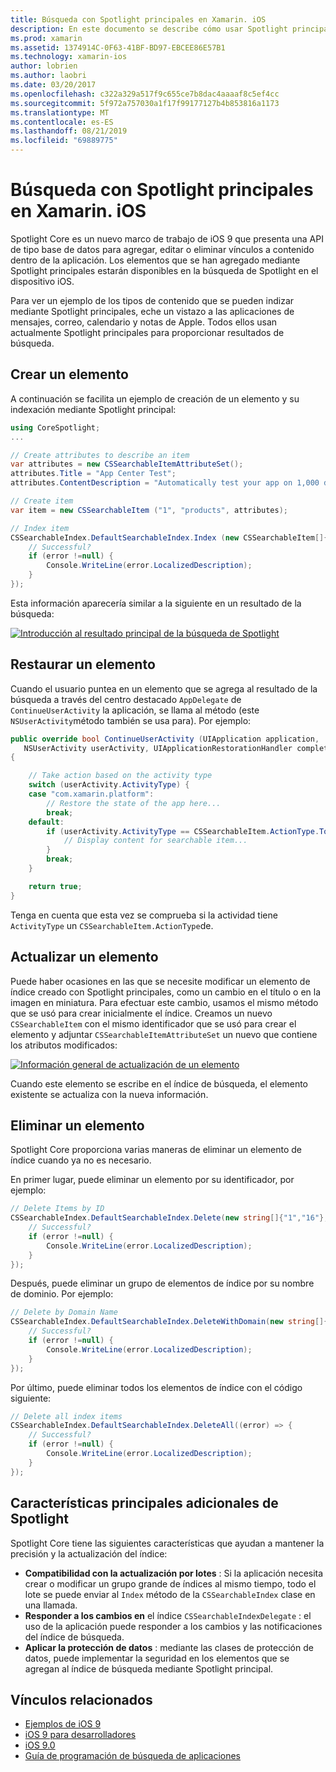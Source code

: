 ```yaml
---
title: Búsqueda con Spotlight principales en Xamarin. iOS
description: En este documento se describe cómo usar Spotlight principales en una aplicación de Xamarin. iOS para proporcionar vínculos a contenido en la aplicación. Describe cómo crear, restaurar, actualizar y eliminar los elementos que se pueden buscar.
ms.prod: xamarin
ms.assetid: 1374914C-0F63-41BF-BD97-EBCEE86E57B1
ms.technology: xamarin-ios
author: lobrien
ms.author: laobri
ms.date: 03/20/2017
ms.openlocfilehash: c322a329a517f9c655ce7b8dac4aaaaf8c5ef4cc
ms.sourcegitcommit: 5f972a757030a1f17f99177127b4b853816a1173
ms.translationtype: MT
ms.contentlocale: es-ES
ms.lasthandoff: 08/21/2019
ms.locfileid: "69889775"
---
```

# <a name="search-with-core-spotlight-in-xamarinios"></a>Búsqueda con Spotlight principales en Xamarin. iOS

Spotlight Core es un nuevo marco de trabajo de iOS 9 que presenta una API de tipo base de datos para agregar, editar o eliminar vínculos a contenido dentro de la aplicación. Los elementos que se han agregado mediante Spotlight principales estarán disponibles en la búsqueda de Spotlight en el dispositivo iOS.

Para ver un ejemplo de los tipos de contenido que se pueden indizar mediante Spotlight principales, eche un vistazo a las aplicaciones de mensajes, correo, calendario y notas de Apple. Todos ellos usan actualmente Spotlight principales para proporcionar resultados de búsqueda.

## <a name="creating-an-item"></a>Crear un elemento

A continuación se facilita un ejemplo de creación de un elemento y su indexación mediante Spotlight principal:

```csharp
using CoreSpotlight;
...

// Create attributes to describe an item
var attributes = new CSSearchableItemAttributeSet();
attributes.Title = "App Center Test";
attributes.ContentDescription = "Automatically test your app on 1,000 devices in the cloud.";

// Create item
var item = new CSSearchableItem ("1", "products", attributes);

// Index item
CSSearchableIndex.DefaultSearchableIndex.Index (new CSSearchableItem[]{ item }, (error) => {
    // Successful?
    if (error !=null) {
        Console.WriteLine(error.LocalizedDescription);
    }
});
```

Esta información aparecería similar a la siguiente en un resultado de la búsqueda:

[![](corespotlight-images/corespotlight01.png "Introducción al resultado principal de la búsqueda de Spotlight")](corespotlight-images/corespotlight01.png#lightbox)

## <a name="restoring-an-item"></a>Restaurar un elemento

Cuando el usuario puntea en un elemento que se agrega al resultado de la búsqueda a través del centro destacado `AppDelegate` de `ContinueUserActivity` la aplicación, se llama al método (este `NSUserActivity`método también se usa para). Por ejemplo:

```csharp
public override bool ContinueUserActivity (UIApplication application,
   NSUserActivity userActivity, UIApplicationRestorationHandler completionHandler)
{

    // Take action based on the activity type
    switch (userActivity.ActivityType) {
    case "com.xamarin.platform":
        // Restore the state of the app here...
        break;
    default:
        if (userActivity.ActivityType == CSSearchableItem.ActionType.ToString ()) {
            // Display content for searchable item...
        }
        break;
    }

    return true;
}
```

Tenga en cuenta que esta vez se comprueba si la actividad tiene `ActivityType` un `CSSearchableItem.ActionType`de.

## <a name="updating-an-item"></a>Actualizar un elemento

Puede haber ocasiones en las que se necesite modificar un elemento de índice creado con Spotlight principales, como un cambio en el título o en la imagen en miniatura. Para efectuar este cambio, usamos el mismo método que se usó para crear inicialmente el índice.
Creamos un nuevo `CSSearchableItem` con el mismo identificador que se usó para crear el elemento y adjuntar `CSSearchableItemAttributeSet` un nuevo que contiene los atributos modificados:

[![](corespotlight-images/corespotlight02.png "Información general de actualización de un elemento")](corespotlight-images/corespotlight02.png#lightbox)

Cuando este elemento se escribe en el índice de búsqueda, el elemento existente se actualiza con la nueva información.

## <a name="deleting-an-item"></a>Eliminar un elemento

Spotlight Core proporciona varias maneras de eliminar un elemento de índice cuando ya no es necesario.

En primer lugar, puede eliminar un elemento por su identificador, por ejemplo:

```csharp
// Delete Items by ID
CSSearchableIndex.DefaultSearchableIndex.Delete(new string[]{"1","16"},(error) => {
    // Successful?
    if (error !=null) {
        Console.WriteLine(error.LocalizedDescription);
    }
});
```

Después, puede eliminar un grupo de elementos de índice por su nombre de dominio. Por ejemplo:

```csharp
// Delete by Domain Name
CSSearchableIndex.DefaultSearchableIndex.DeleteWithDomain(new string[]{"domain-name"},(error) => {
    // Successful?
    if (error !=null) {
        Console.WriteLine(error.LocalizedDescription);
    }
});
```

Por último, puede eliminar todos los elementos de índice con el código siguiente:

```csharp
// Delete all index items
CSSearchableIndex.DefaultSearchableIndex.DeleteAll((error) => {
    // Successful?
    if (error !=null) {
        Console.WriteLine(error.LocalizedDescription);
    }
});
```

## <a name="additional-core-spotlight-features"></a>Características principales adicionales de Spotlight

Spotlight Core tiene las siguientes características que ayudan a mantener la precisión y la actualización del índice:

- **Compatibilidad con la actualización por lotes** : Si la aplicación necesita crear o modificar un grupo grande de índices al mismo tiempo, todo el lote se puede enviar al `Index` método de la `CSSearchableIndex` clase en una llamada.
- **Responder a los cambios en** el índice `CSSearchableIndexDelegate` : el uso de la aplicación puede responder a los cambios y las notificaciones del índice de búsqueda.
- **Aplicar la protección de datos** : mediante las clases de protección de datos, puede implementar la seguridad en los elementos que se agregan al índice de búsqueda mediante Spotlight principal.



## <a name="related-links"></a>Vínculos relacionados

- [Ejemplos de iOS 9](https://docs.microsoft.com/samples/browse/?products=xamarin&term=Xamarin.iOS+iOS9)
- [iOS 9 para desarrolladores](https://developer.apple.com/ios/pre-release/)
- [iOS 9.0](https://developer.apple.com/library/prerelease/ios/releasenotes/General/WhatsNewIniOS/Articles/iOS9.html)
- [Guía de programación de búsqueda de aplicaciones](https://developer.apple.com/library/prerelease/ios/documentation/General/Conceptual/AppSearch/index.html#//apple_ref/doc/uid/TP40016308)
